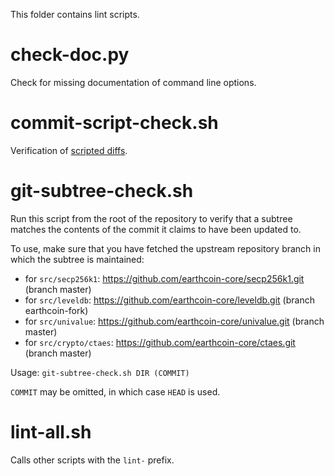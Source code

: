 This folder contains lint scripts.

check-doc.py
============
Check for missing documentation of command line options.

commit-script-check.sh
======================
Verification of [scripted diffs](/doc/developer-notes.md#scripted-diffs).

git-subtree-check.sh
====================
Run this script from the root of the repository to verify that a subtree matches the contents of
the commit it claims to have been updated to.

To use, make sure that you have fetched the upstream repository branch in which the subtree is
maintained:
* for `src/secp256k1`: https://github.com/earthcoin-core/secp256k1.git (branch master)
* for `src/leveldb`: https://github.com/earthcoin-core/leveldb.git (branch earthcoin-fork)
* for `src/univalue`: https://github.com/earthcoin-core/univalue.git (branch master)
* for `src/crypto/ctaes`: https://github.com/earthcoin-core/ctaes.git (branch master)

Usage: `git-subtree-check.sh DIR (COMMIT)`

`COMMIT` may be omitted, in which case `HEAD` is used.

lint-all.sh
===========
Calls other scripts with the `lint-` prefix.
